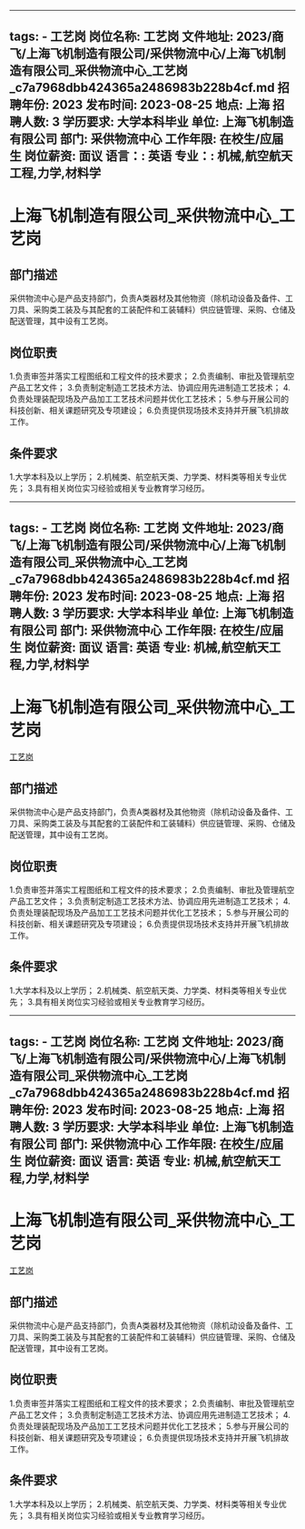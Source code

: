 
---
tags:
    - 工艺岗
岗位名称: 工艺岗
文件地址: 2023/商飞/上海飞机制造有限公司/采供物流中心/上海飞机制造有限公司_采供物流中心_工艺岗_c7a7968dbb424365a2486983b228b4cf.md
招聘年份: 2023
发布时间: 2023-08-25
地点: 上海
招聘人数: 3
学历要求: 大学本科毕业
单位: 上海飞机制造有限公司
部门: 采供物流中心
工作年限: 在校生/应届生
岗位薪资: 面议
语言：: 英语
专业：: 机械,航空航天工程,力学,材料学
---

# 上海飞机制造有限公司_采供物流中心_工艺岗

## 部门描述

采供物流中心是产品支持部门，负责A类器材及其他物资（除机动设备及备件、工刀具、采购类工装及与其配套的工装配件和工装辅料）供应链管理、采购、仓储及配送管理，其中设有工艺岗。

## 岗位职责

1.负责审签并落实工程图纸和工程文件的技术要求；
 2.负责编制、审批及管理航空产品工艺文件；
 3.负责制定制造工艺技术方法、协调应用先进制造工艺技术；
 4.负责处理装配现场及产品加工工艺技术问题并优化工艺技术；
 5.参与开展公司的科技创新、相关课题研究及专项建设；
 6.负责提供现场技术支持并开展飞机排故工作。

 ## 条件要求

1.大学本科及以上学历；
 2.机械类、航空航天类、力学类、材料类等相关专业优先；
 3.具有相关岗位实习经验或相关专业教育学习经历。

---
tags:
    - 工艺岗
岗位名称: 工艺岗
文件地址: 2023/商飞/上海飞机制造有限公司/采供物流中心/上海飞机制造有限公司_采供物流中心_工艺岗_c7a7968dbb424365a2486983b228b4cf.md
招聘年份: 2023
发布时间: 2023-08-25
地点: 上海
招聘人数: 3
学历要求: 大学本科毕业
单位: 上海飞机制造有限公司
部门: 采供物流中心
工作年限: 在校生/应届生
岗位薪资: 面议
语言: 英语
专业: 机械,航空航天工程,力学,材料学
---

# 上海飞机制造有限公司_采供物流中心_工艺岗

[工艺岗](http://zhaopin.comac.cc/zp/ct/out/position/positionDetail?planid=c7a7968dbb424365a2486983b228b4cf)

## 部门描述

采供物流中心是产品支持部门，负责A类器材及其他物资（除机动设备及备件、工刀具、采购类工装及与其配套的工装配件和工装辅料）供应链管理、采购、仓储及配送管理，其中设有工艺岗。

## 岗位职责

1.负责审签并落实工程图纸和工程文件的技术要求；
 2.负责编制、审批及管理航空产品工艺文件；
 3.负责制定制造工艺技术方法、协调应用先进制造工艺技术；
 4.负责处理装配现场及产品加工工艺技术问题并优化工艺技术；
 5.参与开展公司的科技创新、相关课题研究及专项建设；
 6.负责提供现场技术支持并开展飞机排故工作。

 ## 条件要求

1.大学本科及以上学历；
 2.机械类、航空航天类、力学类、材料类等相关专业优先；
 3.具有相关岗位实习经验或相关专业教育学习经历。

---
tags:
    - 工艺岗
岗位名称: 工艺岗
文件地址: 2023/商飞/上海飞机制造有限公司/采供物流中心/上海飞机制造有限公司_采供物流中心_工艺岗_c7a7968dbb424365a2486983b228b4cf.md
招聘年份: 2023
发布时间: 2023-08-25
地点: 上海
招聘人数: 3
学历要求: 大学本科毕业
单位: 上海飞机制造有限公司
部门: 采供物流中心
工作年限: 在校生/应届生
岗位薪资: 面议
语言: 英语
专业: 机械,航空航天工程,力学,材料学
---

# 上海飞机制造有限公司_采供物流中心_工艺岗

[工艺岗](http://zhaopin.comac.cc/zp/ct/out/position/positionDetail?planid=c7a7968dbb424365a2486983b228b4cf)


## 部门描述

采供物流中心是产品支持部门，负责A类器材及其他物资（除机动设备及备件、工刀具、采购类工装及与其配套的工装配件和工装辅料）供应链管理、采购、仓储及配送管理，其中设有工艺岗。

## 岗位职责

1.负责审签并落实工程图纸和工程文件的技术要求；
 2.负责编制、审批及管理航空产品工艺文件；
 3.负责制定制造工艺技术方法、协调应用先进制造工艺技术；
 4.负责处理装配现场及产品加工工艺技术问题并优化工艺技术；
 5.参与开展公司的科技创新、相关课题研究及专项建设；
 6.负责提供现场技术支持并开展飞机排故工作。

 ## 条件要求

1.大学本科及以上学历；
 2.机械类、航空航天类、力学类、材料类等相关专业优先；
 3.具有相关岗位实习经验或相关专业教育学习经历。
